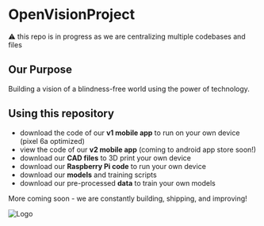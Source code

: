 
# OpenVisionProject
⚠️ this repo is in progress as we are centralizing multiple codebases and files

## Our Purpose
Building a vision of a blindness-free world using the power of technology.

## Using this repository
* download the code of our **v1 mobile app** to run on your own device (pixel 6a optimized)
* view the code of our **v2 mobile app** (coming to android app store soon!)
* download our **CAD files** to 3D print your own device
* download our **Raspberry Pi code** to run your own device
* download our **models** and training scripts
* download our pre-processed **data** to train your own models

More coming soon - we are constantly building, shipping, and improving!

![Logo](https://github.com/rkdune/openvisionproject/assets/96749303/b8982dc4-a4ad-455a-84b8-d3a44ed01b02)
